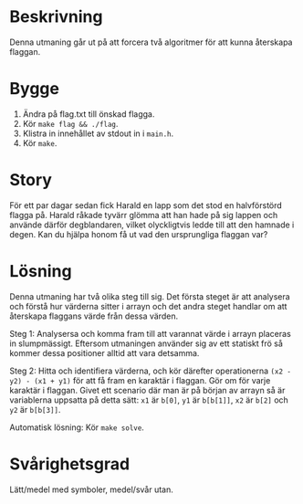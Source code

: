 # Beskrivning
Denna utmaning går ut på att forcera två algoritmer för att kunna återskapa flaggan.

# Bygge
1. Ändra på flag.txt till önskad flagga.
2. Kör `make flag && ./flag`.
3. Klistra in innehållet av stdout in i `main.h`.
4. Kör `make`.

# Story
För ett par dagar sedan fick Harald en lapp som det stod en halvförstörd flagga på. Harald råkade tyvärr glömma att han hade på sig lappen och använde därför degblandaren, vilket olyckligtvis ledde till att den hamnade i degen. Kan du hjälpa honom få ut vad den ursprungliga flaggan var?

# Lösning
Denna utmaning har två olika steg till sig. Det första steget är att analysera och förstå hur värderna sitter i arrayn och det andra steget handlar om att återskapa flaggans värde från dessa värden.

Steg 1:
Analysersa och komma fram till att varannat värde i arrayn placeras in slumpmässigt. Eftersom utmaningen använder sig av ett statiskt frö så kommer dessa positioner alltid att vara detsamma.

Steg 2:
Hitta och identifiera värderna, och kör därefter operationerna `(x2 - y2) - (x1 + y1)` för att få fram en karaktär i flaggan. Gör om för varje karaktär i flaggan. Givet ett scenario där man är på början av arrayn så är variablerna uppsatta på detta sätt: `x1` är `b[0]`, `y1` är `b[b[1]]`, `x2` är `b[2]` och `y2` är `b[b[3]]`.

Automatisk lösning:
Kör `make solve`.

# Svårighetsgrad
Lätt/medel med symboler, medel/svår utan.
